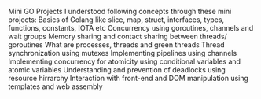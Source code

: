 ﻿Mini GO Projects
I understood following concepts through these mini projects:
Basics of Golang like slice, map, struct, interfaces, types, functions, constants, IOTA etc
Concurrency using goroutines, channels and wait groups
Memory sharing and contact sharing between threads/ goroutines
What are processes, threads and green threads
Thread synchronization using mutexes
Implementing pipelines using channels
Implementing concurrency for atomicity using conditional variables and atomic variables
Understanding and prevention of deadlocks using resource hirrarchy
Interaction with front-end and DOM manipulation using templates and web assembly
